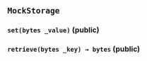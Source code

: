 ## `MockStorage`






### `set(bytes _value)` (public)





### `retrieve(bytes _key) → bytes` (public)






